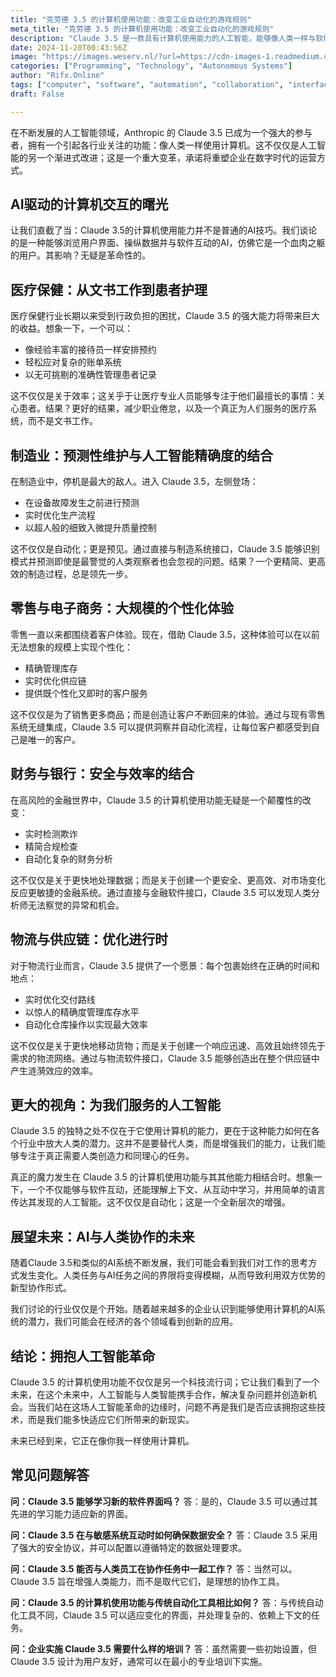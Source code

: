 ```yaml
---
title: "克劳德 3.5 的计算机使用功能：改变工业自动化的游戏规则"
meta_title: "克劳德 3.5 的计算机使用功能：改变工业自动化的游戏规则"
description: "Claude 3.5 是一款具有计算机使用能力的人工智能，能够像人类一样与软件互动，显著提高各行业的效率。在医疗、制造、零售、金融和物流等领域，Claude 3.5 可以自动化流程、优化管理和提升客户体验，从而减轻人类的行政负担并增强工作效率。其独特之处在于通过与人类协作，推动创新和解决复杂问题，预示着未来人工智能与人类的紧密结合。"
date: 2024-11-20T00:43:56Z
image: "https://images.weserv.nl/?url=https://cdn-images-1.readmedium.com/v2/resize:fit:800/1*y5aguSdG-FdeuUvmA3L15A.png"
categories: ["Programming", "Technology", "Autonomous Systems"]
author: "Rifx.Online"
tags: ["computer", "software", "automation", "collaboration", "interfaces"]
draft: False

---
```




在不断发展的人工智能领域，Anthropic 的 Claude 3\.5 已成为一个强大的参与者，拥有一个引起各行业关注的功能：像人类一样使用计算机。这不仅仅是人工智能的另一个渐进式改进；这是一个重大变革，承诺将重塑企业在数字时代的运营方式。

## AI驱动的计算机交互的曙光

让我们直截了当：Claude 3.5的计算机使用能力并不是普通的AI技巧。我们谈论的是一种能够浏览用户界面、操纵数据并与软件互动的AI，仿佛它是一个血肉之躯的用户。其影响？无疑是革命性的。

## 医疗保健：从文书工作到患者护理

医疗保健行业长期以来受到行政负担的困扰，Claude 3\.5 的强大能力将带来巨大的收益。想象一下，一个可以：

* 像经验丰富的接待员一样安排预约
* 轻松应对复杂的账单系统
* 以无可挑剔的准确性管理患者记录

这不仅仅是关于效率；这关乎于让医疗专业人员能够专注于他们最擅长的事情：关心患者。结果？更好的结果，减少职业倦怠，以及一个真正为人们服务的医疗系统，而不是文书工作。

## 制造业：预测性维护与人工智能精确度的结合

在制造业中，停机是最大的敌人。进入 Claude 3\.5，左侧登场：

* 在设备故障发生之前进行预测
* 实时优化生产流程
* 以超人般的细致入微提升质量控制

这不仅仅是自动化；更是预见。通过直接与制造系统接口，Claude 3\.5 能够识别模式并预测即使是最警觉的人类观察者也会忽视的问题。结果？一个更精简、更高效的制造过程，总是领先一步。

## 零售与电子商务：大规模的个性化体验

零售一直以来都围绕着客户体验。现在，借助 Claude 3.5，这种体验可以在以前无法想象的规模上实现个性化：

* 精确管理库存
* 实时优化供应链
* 提供既个性化又即时的客户服务

这不仅仅是为了销售更多商品；而是创造让客户不断回来的体验。通过与现有零售系统无缝集成，Claude 3.5 可以提供洞察并自动化流程，让每位客户都感受到自己是唯一的客户。

## 财务与银行：安全与效率的结合

在高风险的金融世界中，Claude 3.5 的计算机使用功能无疑是一个颠覆性的改变：

* 实时检测欺诈
* 精简合规检查
* 自动化复杂的财务分析

这不仅仅是关于更快地处理数据；而是关于创建一个更安全、更高效、对市场变化反应更敏捷的金融系统。通过直接与金融软件接口，Claude 3.5 可以发现人类分析师无法察觉的异常和机会。

## 物流与供应链：优化进行时

对于物流行业而言，Claude 3\.5 提供了一个愿景：每个包裹始终在正确的时间和地点：

* 实时优化交付路线
* 以惊人的精确度管理库存水平
* 自动化仓库操作以实现最大效率

这不仅仅是关于更快地移动货物；而是关于创建一个响应迅速、高效且始终领先于需求的物流网络。通过与物流软件接口，Claude 3\.5 能够创造出在整个供应链中产生涟漪效应的效率。

## 更大的视角：为我们服务的人工智能

Claude 3\.5 的独特之处不仅在于它使用计算机的能力，更在于这种能力如何在各个行业中放大人类的潜力。这并不是要替代人类，而是增强我们的能力，让我们能够专注于真正需要人类创造力和同理心的任务。

真正的魔力发生在 Claude 3\.5 的计算机使用功能与其其他能力相结合时。想象一下，一个不仅能够与软件互动，还能理解上下文、从互动中学习，并用简单的语言传达其发现的人工智能。这不仅仅是自动化；这是一个全新层次的增强。

## 展望未来：AI与人类协作的未来

随着Claude 3.5和类似的AI系统不断发展，我们可能会看到我们对工作的思考方式发生变化。人类任务与AI任务之间的界限将变得模糊，从而导致利用双方优势的新型协作形式。

我们讨论的行业仅仅是个开始。随着越来越多的企业认识到能够使用计算机的AI系统的潜力，我们可能会在经济的各个领域看到创新的应用。

## 结论：拥抱人工智能革命

Claude 3\.5 的计算机使用功能不仅仅是另一个科技流行词；它让我们看到了一个未来，在这个未来中，人工智能与人类智能携手合作，解决复杂问题并创造新机会。当我们站在这场人工智能革命的边缘时，问题不再是我们是否应该拥抱这些技术，而是我们能多快适应它们所带来的新现实。

未来已经到来，它正在像你我一样使用计算机。

## 常见问题解答

**问：Claude 3\.5 能够学习新的软件界面吗？** 答：是的，Claude 3\.5 可以通过其先进的学习能力适应新的界面。

**问：Claude 3\.5 在与敏感系统互动时如何确保数据安全？** 答：Claude 3\.5 采用了强大的安全协议，并可以配置以遵循特定的数据处理要求。

**问：Claude 3\.5 能否与人类员工在协作任务中一起工作？** 答：当然可以。Claude 3\.5 旨在增强人类能力，而不是取代它们，是理想的协作工具。

**问：Claude 3\.5 的计算机使用功能与传统自动化工具相比如何？** 答：与传统自动化工具不同，Claude 3\.5 可以适应变化的界面，并处理复杂的、依赖上下文的任务。

**问：企业实施 Claude 3\.5 需要什么样的培训？** 答：虽然需要一些初始设置，但 Claude 3\.5 设计为用户友好，通常可以在最小的专业培训下实施。



